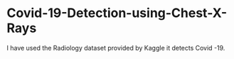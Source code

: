 # Covid-19-Detection-using-Chest-X-Rays
I have used the Radiology dataset provided by Kaggle it detects Covid -19.
